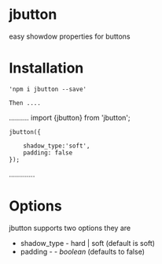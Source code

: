 # jbutton

 easy showdow properties for buttons
 
# Installation

    'npm i jbutton --save'

    Then .... 
..........
    import {jbutton} from 'jbutton';



    jbutton({

        shadow_type:'soft',
        padding: false
    });
.............

# Options

jbutton supports two options they are 

* shadow_type - hard | soft (default is soft)
* padding - - _boolean_ (defaults to false)